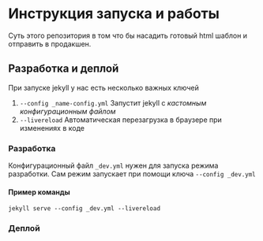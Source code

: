 # Инструкция запуска и работы

Суть этого репозитория в том что бы насадить готовый html шаблон и отправить в продакшен.

## Разработка и деплой

При запуске jekyll у нас есть несколько важных ключей

1. ```--config _name-config.yml``` Запустит jekyll c *кастомным конфигурационным файлом*
2. ```--livereload``` Автоматическая перезагрузка в браузере при изменениях в коде

### Разработка

Конфигурационный файл ```_dev.yml``` нужен для запуска режима разработки. Сам режим запускает при помощи ключа ```--config _dev.yml```

#### Пример команды

```jekyll serve --config _dev.yml --livereload```

### Деплой





